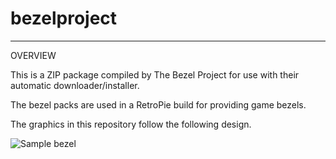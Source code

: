 # bezelproject

-------
OVERVIEW

This is a ZIP package compiled by The Bezel Project for use with their automatic downloader/installer.

The bezel packs are used in a RetroPie build for providing game bezels.

The graphics in this repository follow the following design.

![Sample bezel](https://github.com/thebezelproject/bezelproject-Intellivision/blob/master/retroarch/overlay/GameBezels/Intellivision/Boxing%20(World).png?raw=true)
